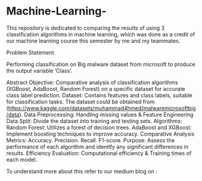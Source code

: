 # Machine-Learning-

This repository is dedicated to comparing the results of using 3 classification algorithms in machine learning, which was done as a credit of our machine learning course this semester by me and my teammates. 

Problem Statement

Performing classification on Big malware dataset from microsoft to produce the output variable ‘Class’.

Abstract
Objective: Comparative analysis of classification algorithms (XGBoost, AdaBoost, Random Forest) on a specific dataset for accurate class label prediction.
Dataset: Contains features and class labels, suitable for classification tasks. The dataset could be obtained from (https://www.kaggle.com/datasets/muhammad4hmed/malwaremicrosoftbig/data).
Data Preprocessing: Handling missing values & Feature Engineering
Data Split: Divide the dataset into training and testing sets.
Algorithms: 
 Random Forest: Utilizes a forest of decision trees.
AdaBoost and XGBoost: Implement boosting techniques to improve accuracy.
Comparative Analysis Metrics:
Accuracy.
Precision.
Recall.
F1-score.
Purpose: Assess the performance of each algorithm and identify any significant differences in results.
Efficiency Evaluation: Computational efficiency & Training times of each model.

To understand more about this refer to our medium blog on : 

